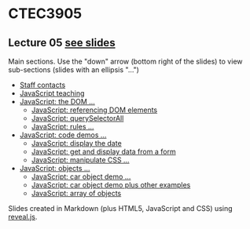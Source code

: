 # CTEC3905

## Lecture 05 [see slides](https://ctec3905.github.io/presents?lecture-05)

Main sections. Use the "down" arrow (bottom right of the slides) to view sub-sections (slides with an ellipsis "…")

- [Staff contacts](https://ctec3905.github.io/presents/?lecture-05#/1)
- [JavaScript teaching](https://ctec3905.github.io/presents/?lecture-05#/2)
- [JavaScript: the DOM …](https://ctec3905.github.io/presents/?lecture-05#/3)
  - [JavaScript: referencing DOM elements](https://ctec3905.github.io/presents/?lecture-05#/3/2)
  - [JavaScript: querySelectorAll](https://ctec3905.github.io/presents/?lecture-05#/3/3)
  - [JavaScript: rules …](https://ctec3905.github.io/presents/?lecture-05#/3/2)
- [JavaScript: code demos …](https://ctec3905.github.io/presents/?lecture-05#/4)
  - [JavaScript: display the date](https://ctec3905.github.io/presents/?lecture-05#/4/1)
  - [JavaScript: get and display data from a form](https://ctec3905.github.io/presents/?lecture-05#/4/2)
  - [JavaScript: manipulate CSS …](https://ctec3905.github.io/presents/?lecture-05#/4/3)
- [JavaScript: objects …](https://ctec3905.github.io/presents/?lecture-05#/5)
  - [JavaScript: car object demo …](https://ctec3905.github.io/presents/?lecture-05#/5/1)
  - [JavaScript: car object demo plus other examples](https://ctec3905.github.io/presents/?lecture-05#/5/2)
  - [JavaScript: array of objects](https://ctec3905.github.io/presents/?lecture-05#/5/3)

Slides created in Markdown (plus HTML5, JavaScript and CSS) using [reveal.js](https://revealjs.com/).
